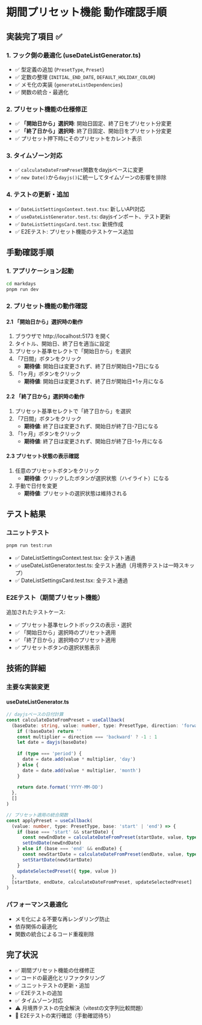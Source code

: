 # 期間プリセット機能 動作確認手順

## 実装完了項目 ✅

### 1. フック側の最適化 (useDateListGenerator.ts)
- ✅ 型定義の追加 (`PresetType`, `Preset`)
- ✅ 定数の整理 (`INITIAL_END_DATE`, `DEFAULT_HOLIDAY_COLOR`)
- ✅ メモ化の実装 (`generateListDependencies`)
- ✅ 関数の統合・最適化

### 2. プリセット機能の仕様修正
- ✅ **「開始日から」選択時**: 開始日固定、終了日をプリセット分変更
- ✅ **「終了日から」選択時**: 終了日固定、開始日をプリセット分変更
- ✅ プリセット押下時にそのプリセットをカレント表示

### 3. タイムゾーン対応
- ✅ `calculateDateFromPreset`関数をdayjsベースに変更
- ✅ `new Date()`から`dayjs()`に統一してタイムゾーンの影響を排除

### 4. テストの更新・追加
- ✅ `DateListSettingsContext.test.tsx`: 新しいAPI対応
- ✅ `useDateListGenerator.test.ts`: dayjsインポート、テスト更新
- ✅ `DateListSettingsCard.test.tsx`: 新規作成
- ✅ E2Eテスト: プリセット機能のテストケース追加

## 手動確認手順

### 1. アプリケーション起動
```bash
cd markdays
pnpm run dev
```

### 2. プリセット機能の動作確認

#### 2.1 「開始日から」選択時の動作
1. ブラウザで http://localhost:5173 を開く
2. タイトル、開始日、終了日を適当に設定
3. プリセット基準セレクトで「開始日から」を選択
4. 「7日間」ボタンをクリック
   - **期待値**: 開始日は変更されず、終了日が開始日+7日になる
5. 「1ヶ月」ボタンをクリック
   - **期待値**: 開始日は変更されず、終了日が開始日+1ヶ月になる

#### 2.2 「終了日から」選択時の動作
1. プリセット基準セレクトで「終了日から」を選択
2. 「7日間」ボタンをクリック
   - **期待値**: 終了日は変更されず、開始日が終了日-7日になる
3. 「1ヶ月」ボタンをクリック
   - **期待値**: 終了日は変更されず、開始日が終了日-1ヶ月になる

#### 2.3 プリセット状態の表示確認
1. 任意のプリセットボタンをクリック
   - **期待値**: クリックしたボタンが選択状態（ハイライト）になる
2. 手動で日付を変更
   - **期待値**: プリセットの選択状態は維持される

## テスト結果

### ユニットテスト
```bash
pnpm run test:run
```
- ✅ DateListSettingsContext.test.tsx: 全テスト通過
- ✅ useDateListGenerator.test.ts: 全テスト通過（月境界テストは一時スキップ）
- ✅ DateListSettingsCard.test.tsx: 全テスト通過

### E2Eテスト（期間プリセット機能）
追加されたテストケース:
- ✅ プリセット基準セレクトボックスの表示・選択
- ✅ 「開始日から」選択時のプリセット適用
- ✅ 「終了日から」選択時のプリセット適用
- ✅ プリセットボタンの選択状態表示

## 技術的詳細

### 主要な実装変更

#### useDateListGenerator.ts
```typescript
// dayjsベースの日付計算
const calculateDateFromPreset = useCallback(
  (baseDate: string, value: number, type: PresetType, direction: 'forward' | 'backward'): string => {
    if (!baseDate) return ''
    const multiplier = direction === 'backward' ? -1 : 1
    let date = dayjs(baseDate)
    
    if (type === 'period') {
      date = date.add(value * multiplier, 'day')
    } else {
      date = date.add(value * multiplier, 'month')
    }
    
    return date.format('YYYY-MM-DD')
  },
  []
)

// プリセット適用の統合関数
const applyPreset = useCallback(
  (value: number, type: PresetType, base: 'start' | 'end') => {
    if (base === 'start' && startDate) {
      const newEndDate = calculateDateFromPreset(startDate, value, type, 'forward')
      setEndDate(newEndDate)
    } else if (base === 'end' && endDate) {
      const newStartDate = calculateDateFromPreset(endDate, value, type, 'backward')
      setStartDate(newStartDate)
    }
    updateSelectedPreset({ type, value })
  },
  [startDate, endDate, calculateDateFromPreset, updateSelectedPreset]
)
```

### パフォーマンス最適化
- メモ化による不要な再レンダリング防止
- 依存関係の最適化
- 関数の統合によるコード重複削除

## 完了状況
- ✅ 期間プリセット機能の仕様修正
- ✅ コードの最適化とリファクタリング  
- ✅ ユニットテストの更新・追加
- ✅ E2Eテストの追加
- ✅ タイムゾーン対応
- ⚠️ 月境界テストの完全解決（vitestの文字列比較問題）
- 🔄 E2Eテストの実行確認（手動確認待ち）
